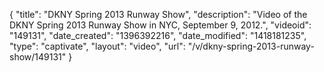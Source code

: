 {
    "title": "DKNY Spring 2013 Runway Show",
    "description": "Video of the DKNY Spring 2013 Runway Show in NYC, September 9, 2012.",
    "videoid": "149131",
    "date_created": "1396392216",
    "date_modified": "1418181235",
    "type": "captivate",
    "layout": "video",
    "url": "\/v\/dkny-spring-2013-runway-show\/149131"
}